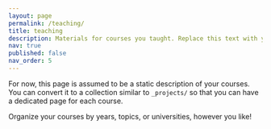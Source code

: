 ```yaml
---
layout: page
permalink: /teaching/
title: teaching
description: Materials for courses you taught. Replace this text with your description.
nav: true
published: false
nav_order: 5
---
```


For now, this page is assumed to be a static description of your courses. You can convert it to a collection similar to `_projects/` so that you can have a dedicated page for each course.

Organize your courses by years, topics, or universities, however you like!
